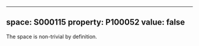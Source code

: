   ---
  space: S000115
  property: P100052
  value: false
  ---
  
  The space is non-trivial by definition.
